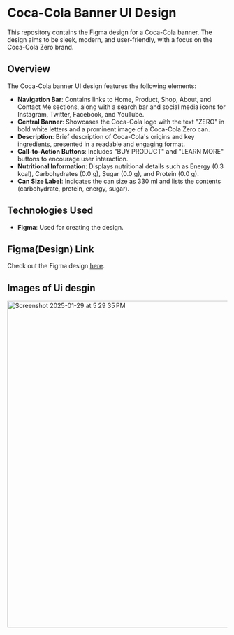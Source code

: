# Coca-Cola Banner UI Design

This repository contains the Figma design for a Coca-Cola banner. The design aims to be sleek, modern, and user-friendly, with a focus on the Coca-Cola Zero brand.

## Overview

The Coca-Cola banner UI design features the following elements:
- **Navigation Bar**: Contains links to Home, Product, Shop, About, and Contact Me sections, along with a search bar and social media icons for Instagram, Twitter, Facebook, and YouTube.
- **Central Banner**: Showcases the Coca-Cola logo with the text "ZERO" in bold white letters and a prominent image of a Coca-Cola Zero can. 
- **Description**: Brief description of Coca-Cola's origins and key ingredients, presented in a readable and engaging format.
- **Call-to-Action Buttons**: Includes "BUY PRODUCT" and "LEARN MORE" buttons to encourage user interaction.
- **Nutritional Information**: Displays nutritional details such as Energy (0.3 kcal), Carbohydrates (0.0 g), Sugar (0.0 g), and Protein (0.0 g).
- **Can Size Label**: Indicates the can size as 330 ml and lists the contents (carbohydrate, protein, energy, sugar).

## Technologies Used

- **Figma**: Used for creating the design.


## Figma(Design) Link

Check out the Figma design [here](https://www.figma.com/design/XpRiWnjlYpwpHHU81k6aXH/coca-cola-banner?node-id=0-1&p=f&t=eL7yT3YaUetva3K4-0).
## Images of Ui desgin

<img width="748" alt="Screenshot 2025-01-29 at 5 29 35 PM" src="https://github.com/user-attachments/assets/969e8b8f-260e-463a-9881-80a0c48fdeb1" />
